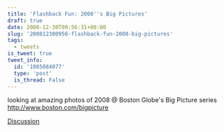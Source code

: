 ```yaml
---
title: 'Flashback Fun: 2008''s Big Pictures'
draft: true
date: 2008-12-30T09:56:31+00:00
slug: '200812300956-flashback-fun-2008-big-pictures'
tags:
  - tweets
is_tweet: true
tweet_info:
  id: '1085084077'
  type: 'post'
  is_thread: False
---
```




looking at amazing photos of 2008 @ Boston Globe's Big Picture series http://www.boston.com/bigpicture

[Discussion](https://x.com/sytelus/status/1085084077)
